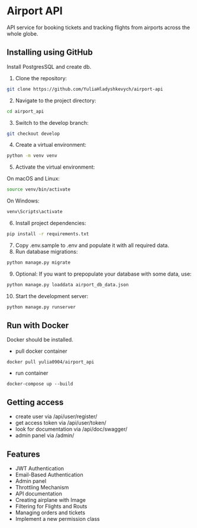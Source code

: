 # Airport API 

API service for booking tickets and tracking flights from airports across the whole globe.

## Installing using GitHub
Install PostgresSQL and create db.

1. Clone the repository:
```bash
git clone https://github.com/YuliaHladyshkevych/airport-api
```
2. Navigate to the project directory:
```bash
cd airport_api
```
3. Switch to the develop branch:
```bash
git checkout develop
```
4. Create a virtual environment:
```bash
python -m venv venv
```
5. Activate the virtual environment:

On macOS and Linux:
```bash
source venv/bin/activate
```
On Windows:
```bash
venv\Scripts\activate
```
6. Install project dependencies:
```bash
pip install -r requirements.txt
```
7. Copy .env.sample to .env and populate it with all required data.
8. Run database migrations:
```bash
python manage.py migrate
```
9. Optional: If you want to prepopulate your database with some data, use:
```bash
python manage.py loaddata airport_db_data.json
```
10. Start the development server:
```bash
python manage.py runserver
```

## Run with Docker
Docker should be installed.

- pull docker container
``` 
docker pull yulia0904/airport_api
```
- run container
```
docker-compose up --build
```

## Getting access
* create user via /api/user/register/
* get access token via /api/user/token/
* look for documentation via /api/doc/swagger/
* admin panel via /admin/

## Features
* JWT Authentication
* Email-Based Authentication
* Admin panel
* Throttling Mechanism
* API documentation
* Creating airplane with Image
* Filtering for Flights and Routs
* Managing orders and tickets
* Implement a new permission class 
